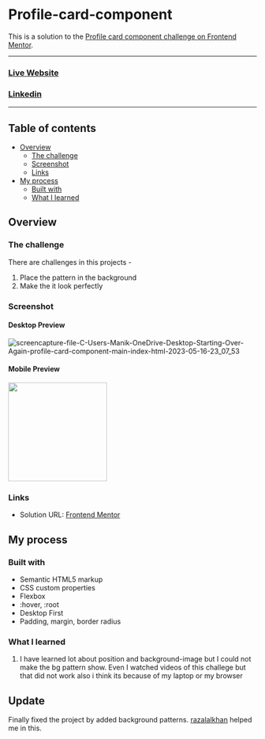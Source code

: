 # Profile-card-component
This is a solution to the [Profile card component challenge on Frontend Mentor](https://www.frontendmentor.io/challenges/profile-card-component-cfArpWshJ).

<hr>

### [Live Website](https://manikmaity.github.io/Profile-card-component/)
### [Linkedin](https://www.linkedin.com/in/manikmaity/)
<hr>

## Table of contents

- [Overview](#overview)
  - [The challenge](#the-challenge)
  - [Screenshot](#screenshot)
  - [Links](#links)
- [My process](#my-process)
  - [Built with](#built-with)
  - [What I learned](#what-i-learned)

## Overview

### The challenge
There are challenges in this projects -
  1. Place the pattern in the background
  2. Make the it look perfectly

### Screenshot
#### Desktop Preview
![screencapture-file-C-Users-Manik-OneDrive-Desktop-Starting-Over-Again-profile-card-component-main-index-html-2023-05-16-23_07_53](https://github.com/ManikMaity/Profile-card-component/assets/110734724/6afca3dc-e532-412e-89f8-dabfecd4fa17)




#### Mobile Preview


<img src="https://github.com/ManikMaity/Profile-card-component/assets/110734724/df4a4e37-b186-478e-a7b8-345aca6df167" width="200" />

### Links
- Solution URL: [Frontend Mentor](https://www.frontendmentor.io/profile/ManikMaity)


## My process

### Built with
- Semantic HTML5 markup
- CSS custom properties
- Flexbox
- :hover, :root
- Desktop First 
- Padding, margin, border radius

### What I learned
  1. I have learned lot about position and background-image but I could not make the bg pattern show. Even I watched videos of this challege but that did not work also i think its because of my laptop or my browser

## Update
Finally fixed the project by added background patterns. [razalalkhan](https://github.com/razalalkhan) helped me in this.


    
